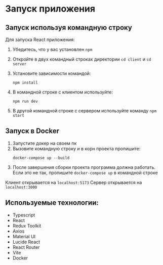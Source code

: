 # Запуск приложения

## Запуск используя командную строку

Для запуска React приложения:

1. Убедитесь, что у вас установлен `npm`
2. Откройте в двух командный строках директории `cd client` и `cd server`
3. Установите зависимости командой:

   ```
   npm install
   ```
4. В командной строке с клиентом используйте:
   ```
   npm run dev
   ```
8. В другой командной строке c сервером используйте команду `npm start` 

## Запуск в Docker

1. Запустите докер на своем пк
2. Вызовите командную строку и в корн проекта пропишите:
   ```
   docker-compose up --build
   ```
4. После завершения сборки проекта программа должна работать. Если это не так, пропишите `docker-compose up` в командной строке

Клиент открывается на `localhost:5173`
Сервер открывается на `localhost:3000` 

## Используемые технологии:
- Typescript
- React
- Redux Toolkit
- Axios
- Material UI
- Lucide React
- React Router
- Vite
- Docker
